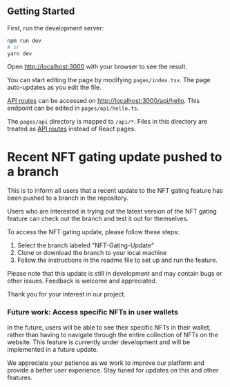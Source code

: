 ## Getting Started

First, run the development server:

```bash
npm run dev
# or
yarn dev
```

Open [http://localhost:3000](http://localhost:3000) with your browser to see the result.

You can start editing the page by modifying `pages/index.tsx`. The page auto-updates as you edit the file.

[API routes](https://nextjs.org/docs/api-routes/introduction) can be accessed on [http://localhost:3000/api/hello](http://localhost:3000/api/hello). This endpoint can be edited in `pages/api/hello.ts`.

The `pages/api` directory is mapped to `/api/*`. Files in this directory are treated as [API routes](https://nextjs.org/docs/api-routes/introduction) instead of React pages.

<h1> Recent NFT gating update pushed to a branch </h1>

<p>This is to inform all users that a recent update to the NFT gating feature has been pushed to a branch in the repository.</p>

<p>Users who are interested in trying out the latest version of the NFT gating feature can check out the branch and test it out for themselves.</p>

<p>To access the NFT gating update, please follow these steps:</p>

<ol>
  <li> Select the branch labeled "NFT-Gating-Update" </li>
  <li> Clone or download the branch to your local machine </li>
  <li> Follow the instructions in the readme file to set up and run the feature. </li>
</ol>

<p> Please note that this update is still in development and may contain bugs or other issues. Feedback is welcome and appreciated. </p>

<p> Thank you for your interest in our project. </p>

<h3> Future work: Access specific NFTs in user wallets </h3>
  
<p> In the future, users will be able to see their specific NFTs in their wallet, rather than having to navigate through the entire collection of NFTs on the website. This feature is currently under development and will be implemented in a future update. </p>

<p> We appreciate your patience as we work to improve our platform and provide a better user experience. Stay tuned for updates on this and other features. </p>
